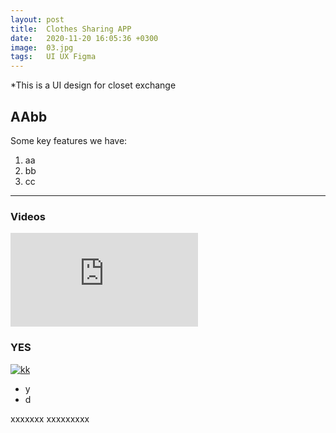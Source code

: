 ```yaml
---
layout: post
title:  Clothes Sharing APP
date:   2020-11-20 16:05:36 +0300
image:  03.jpg
tags:   UI UX Figma
---
```

*This is a UI design for closet exchange

## AAbb

Some key features we have:
1. aa
2. bb
3. cc
***

### Videos

<iframe src="https://www.youtube.com/embed/iWowJBRMtpc" frameborder="0" allowfullscreen></iframe>

### YES

<div class="logo">
    <a class="logo__link" href="https://blogs.ubc.ca/cs444peartopear/">
        <img class="figma_img" src="{{ site.baseurl }}/images/{{ site.data.settings.logo }}" alt="kk">
    </a>
</div>

* y
* d

xxxxxxx
xxxxxxxxx
